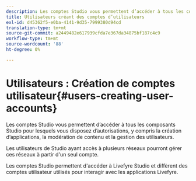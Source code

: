 ```yaml
---
description: Les comptes Studio vous permettent d’accéder à tous les composants Studio pour lesquels vous disposez d’autorisations, y compris la création d’applications, la modération de contenu et la gestion des utilisateurs.
title: Utilisateurs créant des comptes d’utilisateurs
exl-id: d45362f5-e0ba-4141-9d35-7999380d94cd
translation-type: tm+mt
source-git-commit: a2449482e617939cfda7e367da34875bf187c4c9
workflow-type: tm+mt
source-wordcount: '88'
ht-degree: 0%

---
```


# Utilisateurs : Création de comptes utilisateur{#users-creating-user-accounts}

Les comptes Studio vous permettent d’accéder à tous les composants Studio pour lesquels vous disposez d’autorisations, y compris la création d’applications, la modération de contenu et la gestion des utilisateurs.

Les utilisateurs de Studio ayant accès à plusieurs réseaux pourront gérer ces réseaux à partir d&#39;un seul compte.

Les comptes Studio permettent d&#39;accéder à Livefyre Studio et diffèrent des comptes utilisateur utilisés pour interagir avec les applications Livefyre.
